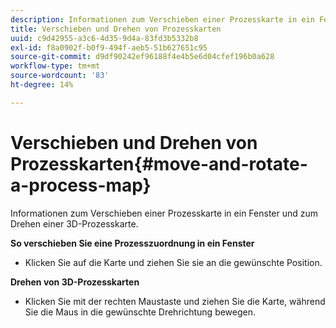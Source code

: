 ```yaml
---
description: Informationen zum Verschieben einer Prozesskarte in ein Fenster und zum Drehen einer 3D-Prozesskarte.
title: Verschieben und Drehen von Prozesskarten
uuid: c9d42955-a3c6-4d35-9d4a-83fd3b5332b8
exl-id: f8a0902f-b0f9-494f-aeb5-51b627651c95
source-git-commit: d9df90242ef96188f4e4b5e6d04cfef196b0a628
workflow-type: tm+mt
source-wordcount: '83'
ht-degree: 14%

---
```


# Verschieben und Drehen von Prozesskarten{#move-and-rotate-a-process-map}

Informationen zum Verschieben einer Prozesskarte in ein Fenster und zum Drehen einer 3D-Prozesskarte.

**So verschieben Sie eine Prozesszuordnung in ein Fenster**

* Klicken Sie auf die Karte und ziehen Sie sie an die gewünschte Position.

**Drehen von 3D-Prozesskarten**

* Klicken Sie mit der rechten Maustaste und ziehen Sie die Karte, während Sie die Maus in die gewünschte Drehrichtung bewegen.
